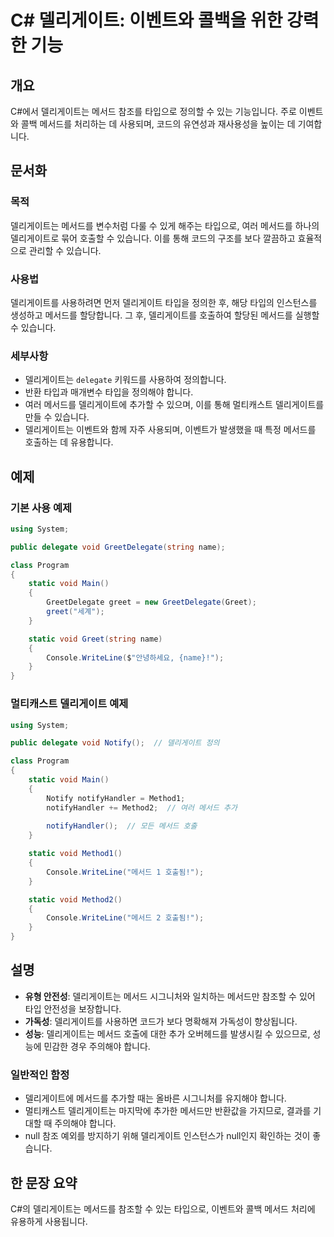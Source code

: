 <!--
Meta Description: # C# 델리게이트: 이벤트와 콜백을 위한 강력한 기능 ## 개요 C#에서 델리게이트는 메서드 참조를 타입으로 정의할 수 있는 기능입니다. 주로 이벤트와 콜백 메서드를 처리하는 데 사용되며, 코드의 유연성과 재사용성을 높이는 데 기여합니다. ## 문서화 ### 목적 델...
Meta Keywords: 메서드를, 델리게이트는, 메서드, void, 델리게이트
-->

# C# 델리게이트: 이벤트와 콜백을 위한 강력한 기능

## 개요
C#에서 델리게이트는 메서드 참조를 타입으로 정의할 수 있는 기능입니다. 주로 이벤트와 콜백 메서드를 처리하는 데 사용되며, 코드의 유연성과 재사용성을 높이는 데 기여합니다.

## 문서화

### 목적
델리게이트는 메서드를 변수처럼 다룰 수 있게 해주는 타입으로, 여러 메서드를 하나의 델리게이트로 묶어 호출할 수 있습니다. 이를 통해 코드의 구조를 보다 깔끔하고 효율적으로 관리할 수 있습니다.

### 사용법
델리게이트를 사용하려면 먼저 델리게이트 타입을 정의한 후, 해당 타입의 인스턴스를 생성하고 메서드를 할당합니다. 그 후, 델리게이트를 호출하여 할당된 메서드를 실행할 수 있습니다.

### 세부사항
- 델리게이트는 `delegate` 키워드를 사용하여 정의합니다.
- 반환 타입과 매개변수 타입을 정의해야 합니다.
- 여러 메서드를 델리게이트에 추가할 수 있으며, 이를 통해 멀티캐스트 델리게이트를 만들 수 있습니다.
- 델리게이트는 이벤트와 함께 자주 사용되며, 이벤트가 발생했을 때 특정 메서드를 호출하는 데 유용합니다.

## 예제

### 기본 사용 예제
```csharp
using System;

public delegate void GreetDelegate(string name);

class Program
{
    static void Main()
    {
        GreetDelegate greet = new GreetDelegate(Greet);
        greet("세계");
    }

    static void Greet(string name)
    {
        Console.WriteLine($"안녕하세요, {name}!");
    }
}
```

### 멀티캐스트 델리게이트 예제
```csharp
using System;

public delegate void Notify();  // 델리게이트 정의

class Program
{
    static void Main()
    {
        Notify notifyHandler = Method1;
        notifyHandler += Method2;  // 여러 메서드 추가
        
        notifyHandler();  // 모든 메서드 호출
    }

    static void Method1()
    {
        Console.WriteLine("메서드 1 호출됨!");
    }

    static void Method2()
    {
        Console.WriteLine("메서드 2 호출됨!");
    }
}
```

## 설명
- **유형 안전성**: 델리게이트는 메서드 시그니처와 일치하는 메서드만 참조할 수 있어 타입 안전성을 보장합니다.
- **가독성**: 델리게이트를 사용하면 코드가 보다 명확해져 가독성이 향상됩니다.
- **성능**: 델리게이트는 메서드 호출에 대한 추가 오버헤드를 발생시킬 수 있으므로, 성능에 민감한 경우 주의해야 합니다.

### 일반적인 함정
- 델리게이트에 메서드를 추가할 때는 올바른 시그니처를 유지해야 합니다.
- 멀티캐스트 델리게이트는 마지막에 추가한 메서드만 반환값을 가지므로, 결과를 기대할 때 주의해야 합니다.
- null 참조 예외를 방지하기 위해 델리게이트 인스턴스가 null인지 확인하는 것이 좋습니다.

## 한 문장 요약
C#의 델리게이트는 메서드를 참조할 수 있는 타입으로, 이벤트와 콜백 메서드 처리에 유용하게 사용됩니다.